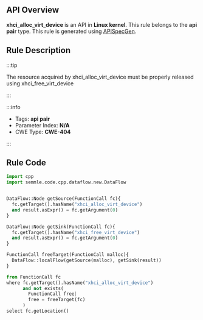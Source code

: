 ---
---


## API Overview
**xhci_alloc_virt_device** is an API in **Linux kernel**. This rule belongs to the **api pair** type. This rule is generated using [APISpecGen](../../tools/APISpecGen).
## Rule Description

:::tip

The resource acquired by xhci_alloc_virt_device must be properly released using xhci_free_virt_device

:::

:::info

- Tags: **api pair**
- Parameter Index: **N/A**
- CWE Type: **CWE-404**

:::

## Rule Code
```python
import cpp
import semmle.code.cpp.dataflow.new.DataFlow


DataFlow::Node getSource(FunctionCall fc){
  fc.getTarget().hasName("xhci_alloc_virt_device")
  and result.asExpr() = fc.getArgument(0)
}

DataFlow::Node getSink(FunctionCall fc){
  fc.getTarget().hasName("xhci_free_virt_device")
  and result.asExpr() = fc.getArgument(0)
}

FunctionCall freeTarget(FunctionCall malloc){
  DataFlow::localFlow(getSource(malloc), getSink(result))
}

from FunctionCall fc
where fc.getTarget().hasName("xhci_alloc_virt_device")
      and not exists(
        FunctionCall free| 
        free = freeTarget(fc)
      )
select fc.getLocation()

    
```
